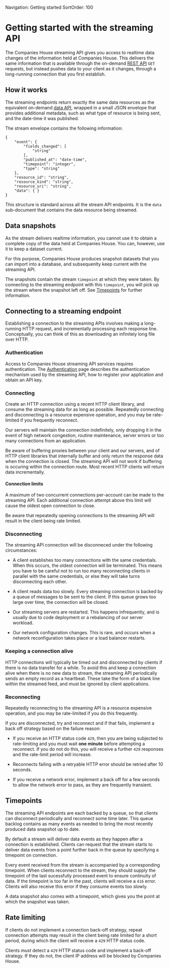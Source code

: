 Navigation: Getting started
SortOrder: 100

# Getting started with the streaming API

The Companies House streaming API gives you access to realtime data changes of
the information held at Companies House. This delivers the same information
that is available through the on-demand [REST API](https://developer.company-information.service.gov.uk) `GET`
requests, but instead pushes data to your client as it changes, through a
long-running connection that you first establish.

## How it works

The streaming endpoints return exactly the same data resources as the
equivalent on-demand [data API](https://developer.company-information.service.gov.uk), wrapped in a small JSON
envelope that provides additional metadata, such as what type of resource is
being sent, and the date-time it was published.

The stream envelope contains the following information:
```
{
    "event": {
        "fields_changed": [
            "string"
        ],
        "published_at": "date-time",
        "timepoint": "integer",
        "type": "string"
    },
    "resource_id": "string",
    "resource_kind": "string",
    "resource_uri": "string",
    "data": { }
}
```

This structure is standard across all the stream API endpoints. It is the
`data` sub-document that contains the data resource being streamed.


## Data snapshots

As the stream delivers realtime information, you cannot use it to obtain a
complete copy of the data held at Companies House. You can, however, use it to
keep a dataset current.

For this purpose, Companies House produces snapshot datasets that you can
import into a database, and subsequenlty keep current with the streaming API.

The snapshots contain the stream `timepoint` at which they were taken. By
connecting to the streaming endpoint with this `timepoint`, you will pick up
the stream where the snapshot left off. See [Timepoints](/streaming-api/guides/overview#timepoints)
for further information.

## Connecting to a streaming endpoint

Establishing a connection to the streaming APIs involves making a long-running
HTTP request, and incrementally processing each response line. Conceptually, you can
think of this as downloading an infinitely long file over HTTP.

### Authentication

Access to Companies House streaming API services requires authentication. The
[Authentication](/streaming-api/guides/authentication) page describes the
authentication mechanism used by the streaming API, how to register your
application and obtain an API key.

### Connecting

Create an HTTP connection using a recent HTTP client library, and consume
the streaming data for as long as possible. Repeatedly connecting and
disconnecting is a resource expensive operation, and you may be rate-limited
if you frequently reconnect.

Our servers will maintain the connection indefinitely, only dropping it
in the event of high network congestion, routine maintenance, server errors
or too many connections from an application.

Be aware of buffering proxies between your client and our servers, and of
HTTP client libraries that internally buffer and only return the response
data when the connection is closed. The streaming API will not work
if buffering is occuring within the connection route. Most recent HTTP
clients will return data incrementally.

#### Connection limits

A maximum of two concurrent connections per-account can be made to the streaming API.
Each additional connection attempt above this limit will cause the oldest open connection
to close.

Be aware that repeatedly opening connections to the streaming API will result
in the client being rate limited.


### Disconnecting

The streaming API connection will be disconneced under the following circumstances:

- A client establishes too many connections with the same credentials. When
  this occurs, the oldest connection will be terminated. This means you have
  to be careful not to run too many reconnecting clients in parallel with the
  same credentials, or else they will take turns disconnecting each other.

- A client reads data too slowly. Every streaming connection is backed by a
  queue of messages to be sent to the client. If this queue grows too large
  over time, the connection will be closed.

- Our streaming servers are restarted. This happens infrequently, and is
  usually due to code deployment or a rebalancing of our server workload.

- Our network configuration changes. This is rare, and occurs when a network
  reconfiguration takes place or a load balancer restarts.

### Keeping a connection alive

HTTP connections will typically be timed out and disconnected by clients
if there is no data transfer for a while. To avoid this and keep a connection
alive when there is no new data to stream, the streaming API periodically sends
an empty record as a heartbeat. These take the form of a blank line within the
streamed feed, and must be ignored by client applications.

### Reconnecting

Repeatedly reconnecting to the streaming API is a resource expensive operation,
and you may be rate-limited if you do this frequently.

If you are disconnected, try and reconnect and if that fails, implement a
back off strategy based on the failure reason:

- If you receive an HTTP status code `429`, then you are being subjected to
  rate-limiting and you must wait **one minute** before attempting a
  reconnect. If you do not do this, you will receive a further `429` responses
  and the rate-limit period will increase.

- Reconnects failing with a retryable HTTP error should be retried after 10 seconds.

- If you receive a network error, implement a back off for a few seconds to allow
  the network error to pass, as they are frequently transient.


## Timepoints

The streaming API endpoints are each backed by a queue, so that clients can
disconnect periodically and reconnect some time later. This queue backlog
contains as many events as needed to bring the most recently produced data
snapshot up to date.

By default a stream will deliver data events as they happen after a connection 
is established. Clients can request that the stream starts to deliver data
events from a point further back in the queue by specifying a timepoint on
connection. 

Every event received from the stream is accompanied by a corresponding
timepoint. When clients reconnect to the stream, they should supply the timepoint
of the last sucessfully processed event to ensure continuity of data. If
the timepoint is too far in the past, clients will receive a `416` error.
Clients will also receive this error if they consume events too slowly.

A data snapshot also comes with a timepoint, which gives you the point at which
the snapshot was taken.

## Rate limiting

If clients do not implement a connection back-off strategy, repeat connection
attempts may result in the client being rate limited for a short period, during
which the client will receive a `429` HTTP status code.

Clients *must* detect a `429` HTTP status code and implement a back-off strategy.
If they do not, the client IP address will be blocked by Companies House.
